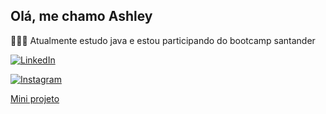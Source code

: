 
## Olá, me chamo Ashley

👩🏾‍💻 Atualmente estudo java e estou participando do bootcamp santander 


[![LinkedIn](https://img.shields.io/badge/LinkedIn-000?style=for-the-badge&logo=linkedin&logoColor=0E76A8)](https://www.linkedin.com/in/ashley-ribeiro-83699922a/)

[![Instagram](https://img.shields.io/badge/Instagram-000?style=for-the-badge&logo=instagram)](https://www.instagram.com/ashley_ribeiiro/?next=%2F)

[Mini projeto](https://github.com/Ashleyrv/mini-projeto)